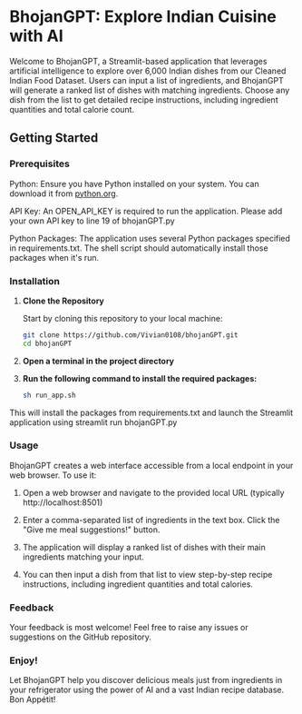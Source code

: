 # BhojanGPT: Explore Indian Cuisine with AI

Welcome to BhojanGPT, a Streamlit-based application that leverages artificial intelligence to explore over 6,000 Indian dishes from our Cleaned Indian Food Dataset. Users can input a list of ingredients, and BhojanGPT will generate a ranked list of dishes with matching ingredients. Choose any dish from the list to get detailed recipe instructions, including ingredient quantities and total calorie count.

## Getting Started

### Prerequisites

Python: Ensure you have Python installed on your system. You can download it from [python.org](https://www.python.org/downloads/).

API Key: An OPEN_API_KEY is required to run the application. Please add your own API key to line 19 of bhojanGPT.py

Python Packages: The application uses several Python packages specified in requirements.txt. The shell script should automatically install those packages when it's run.

### Installation

1. **Clone the Repository**
   
   Start by cloning this repository to your local machine:
   
   ```bash
   git clone https://github.com/Vivian0108/bhojanGPT.git
   cd bhojanGPT

2. **Open a terminal in the project directory**

3. **Run the following command to install the required packages:**
    ```bash
    sh run_app.sh

This will install the packages from requirements.txt and launch the Streamlit application using streamlit run bhojanGPT.py

### Usage

BhojanGPT creates a web interface accessible from a local endpoint in your web browser. To use it:

1. Open a web browser and navigate to the provided local URL (typically http://localhost:8501)

2. Enter a comma-separated list of ingredients in the text box.
Click the "Give me meal suggestions!" button.

3. The application will display a ranked list of dishes with their main ingredients matching your input. 

4. You can then input a dish from that list to view step-by-step recipe instructions, including ingredient quantities and total calories.

### Feedback
Your feedback is most welcome! Feel free to raise any issues or suggestions on the GitHub repository.

### Enjoy!
Let BhojanGPT help you discover delicious meals just from ingredients in your refrigerator using the power of AI and a vast Indian recipe database. Bon Appétit!